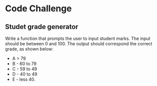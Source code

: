 # Code Challenge

## Studet grade generator
Write a function that prompts the user to input student marks. The input should be between 0 and 100. The output should correspond the correct grade, as shown below: 
  - A > 79
  - B - 60 to 79
  - C -  59 to 49
  - D - 40 to 49
  - E - less 40.


